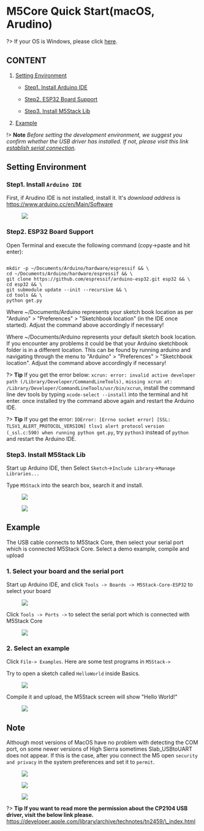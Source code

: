 # M5Core Quick Start(macOS, Arudino)

?> If your OS is Windows, please click [here](/en/quick_start/m5core/m5stack_core_get_started_Arduino_Windows).

## CONTENT

1. [Setting Environment](#setting-environment)

    - [Step1. Install Arduino IDE](#step1-install-arduino-ide)

    - [Step2. ESP32 Board Support](#step2-esp32-board-support)

    - [Step3. Install M5Stack Lib](#step3-install-m5stack-lib)

2. [Example](#example)

!> **Note** *Before setting the development environment, we suggest you confirm whether the USB driver has installed. If not, please visit this link [establish serial connection](/en/related_documents/establish_serial_connection).*

## Setting Environment

### Step1. Install `Arduino IDE`

First, if Arudino IDE is not installed, install it. It's *download address* is https://www.arduino.cc/en/Main/Software

<figure>
    <img src="assets/img/getting_started_pics/m5stack_core/get_started_with_arduino_m5core/mac/macOS_download_arduino_ide.png">
</figure>

### Step2. ESP32 Board Support

Open Terminal and execute the following command (copy->paste and hit enter):

```

mkdir -p ~/Documents/Arduino/hardware/espressif && \
cd ~/Documents/Arduino/hardware/espressif && \
git clone https://github.com/espressif/arduino-esp32.git esp32 && \
cd esp32 && \
git submodule update --init --recursive && \
cd tools && \
python get.py

```

Where ~/Documents/Arduino represents your sketch book location as per "Arduino" > "Preferences" > "Sketchbook location" (in the IDE once started). Adjust the command above accordingly if necessary!

Where ~/Documents/Arduino represents your default sketch book location. If you encounter any problems it could be that your Arduino sketchbook folder is in a different location. This can be found by running arduino and navigating through the menu to "Arduino" > "Preferences" > "Sketchbook location". Adjust the command above accordingly if necessary!

?> **Tip** If you get the error below: `xcrun: error: invalid active developer path (/Library/Developer/CommandLineTools),`
`missing xcrun at: /Library/Developer/CommandLineTools/usr/bin/xcrun`, install the command line dev tools by typing `xcode-select --install` into the terminal and hit enter. once installed try the command above again and restart the Arduino IDE.

?> **Tip** If you get the error: `IOError: [Errno socket error] [SSL: TLSV1_ALERT_PROTOCOL_VERSION] tlsv1 alert protocol` `version (_ssl.c:590) when running python get.py`, try `python3` instead of `python` and restart the Arduino IDE.



### Step3. Install M5Stack Lib

Start up Arduino IDE, then Select `Sketch`->`Include Library`->`Manage Libraries...`

Type `M5Stack` into the search box, search it and install.

<figure>
    <img src="assets/img/getting_started_pics/m5stack_core/get_started_with_arduino_m5core/mac/macOS_install_m5stack_lib.png">
</figure>


<figure>
    <img src="assets/img/getting_started_pics/m5stack_core/get_started_with_arduino_m5core/mac/macOS_search_m5stack.png">
</figure>



## Example

The USB cable connects to M5Stack Core, then select your serial port which is connected M5Stack Core.
Select a demo example, compile and upload

### 1. Select your board and the serial port

Start up Arduino IDE, and click `Tools -> Boards -> M5Stack-Core-ESP32` to select your board

<figure>
    <img src="assets/img/getting_started_pics/m5stack_core/get_started_with_arduino_m5core/mac/macOS_select_board.png">
</figure>


Click `Tools -> Ports ->` to select the serial port which is connected with M5Stack Core

<figure>
    <img src="assets/img/getting_started_pics/m5stack_core/get_started_with_arduino_m5core/mac/macOS_select_serial_port.png">
</figure>


### 2. Select an example

Click `File-> Examples`. Here are some test programs in `M5Stack->`

Try to open a sketch called `HelloWorld` inside Basics.


<figure>
    <img src="assets/img/getting_started_pics/m5stack_core/get_started_with_arduino_m5core/mac/macOS_select_example.png">
</figure>



Compile it and upload, the M5Stack screen will show "Hello World!"

<figure>
    <img src="assets/img/getting_started_pics/m5stack_core/get_started_with_arduino_m5core/mac/display_hello_world.png">
</figure>



## Note

Although most versions of MacOS have no problem with detecting the COM port, on some newer versions of High Sierra sometimes Slab\_USBtoUART does not appear. If this is the case, after you connect the M5 open `security and privacy` in the system preferences and set it to `permit`.

<figure>
    <img src="assets/img/getting_started_pics/m5stack_core/get_started_with_arduino_m5core/mac/macOS_security_and_privacy.png">
</figure>


<figure>
    <img src="assets/img/getting_started_pics/m5stack_core/get_started_with_arduino_m5core/mac/macOS_security_and_privacy_01.png">
</figure>


<figure>
    <img src="assets/img/getting_started_pics/m5stack_core/get_started_with_arduino_m5core/mac/macOS_security_and_privacy_02.png">
</figure>

?> **Tip** **If you want to read more the permission about the CP2104 USB driver, visit the below link please.** https://developer.apple.com/library/archive/technotes/tn2459/\_index.html